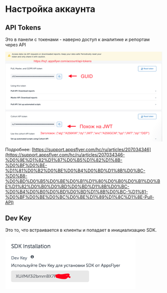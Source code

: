 # Настройка аккаунта

## API Tokens

Это в панели с токенами - наверно доступ к аналитике и репортам через API

![](<../../../.gitbook/assets/изображение (15).png>)

Подробнее: [https://support.appsflyer.com/hc/ru/articles/207034346](https://support.appsflyer.com/hc/ru/articles/207034346-%D0%9E%D1%82%D1%87%D0%B5%D1%82%D1%8B-%D0%BF%D0%BE-%D1%81%D0%B2%D0%BE%D0%B4%D0%BD%D1%8B%D0%BC-%D0%B8-%D0%BD%D0%B5%D0%BE%D0%B1%D1%80%D0%B0%D0%B1%D0%BE%D1%82%D0%B0%D0%BD%D0%BD%D1%8B%D0%BC-%D0%B4%D0%B0%D0%BD%D0%BD%D1%8B%D0%BC-%D1%81-%D0%BF%D0%BE%D0%BC%D0%BE%D1%89%D1%8C%D1%8E-Pull-API)

## Dev Key

Это то, что встраивается в клиенты и попадает в инициализацию SDK.&#x20;

![](<../../../.gitbook/assets/Снимок экрана 2020-05-26 в 23.05.04.png>)
